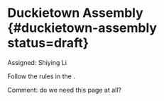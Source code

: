 # Duckietown Assembly {#duckietown-assembly status=draft}

Assigned: Shiying Li


Follow the rules in the [](#duckietown-specs).

Comment: do we need this page at all?

